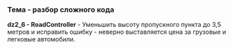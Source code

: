 <h3>Тема - разбор сложного кода</h3>
<b>dz2_6 - RoadController</b> - Уменьшить высоту пропускного пункта до 3,5 метров и исправить ошибку -
неверно выставляется цена за грузовые и легковые автомобили.<br><br>